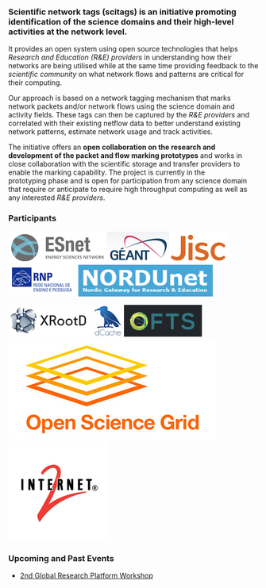 ### Scientific network tags (scitags) is an initiative promoting identification of the science domains and their high-level activities at the network level. 

It provides an open system using open source technologies that helps *Research and Education (R&E) providers* in understanding how their networks are being 
utilised while at the same time providing feedback to the *scientific community* on what network flows and patterns are critical for their computing. 

Our approach is based on a network tagging mechanism that marks network packets and/or network flows using the science domain and activity fields. These tags can then be captured by the *R&E providers* and correlated with their existing netflow data to better understand existing network patterns, estimate network usage and track activities.

The initiative offers an **open collaboration on the research and development of the packet and flow marking prototypes** and works in close collaboration with the scientific storage and transfer providers to enable the marking capability. The project is currently in the prototyping phase and is open for participation from any science domain that require or anticipate to require high throughput computing as well as any interested *R&E providers*.

### Participants

![ESNet](/assets/img/esnet.png)![GEANT](/assets/img/geant.png)![Jisc](/assets/img/jisc.png)![RNP](/assets/img/rnp.png)
![NorduNET](/assets/img/nordunet.png)

![XRootD](/assets/img/xroot.png)![DCache](/assets/img/dcache.png)![FTS](/assets/img/fts.png)![OSG](/assets/img/osg_logo.jpg)![Internet2](/assets/img/internet2_logo.gif)

### Upcoming and Past Events

- [2nd Global Research Platform Workshop](http://grpworkshop2021.theglobalresearchplatform.net/)

